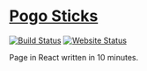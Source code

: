 # [Pogo Sticks](http://pogosticks.party)
[![Build Status](https://travis-ci.org/mattmatters/pogoSticks.svg?branch=master)](https://travis-ci.org/mattmatters/pogoSticks)
[![Website Status](https://img.shields.io/website-up-down-green-red/http/pogosticks.party.svg?label=WebsiteStatus)](http://pogosticks.party)

Page in React written in 10 minutes.
